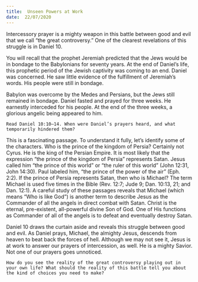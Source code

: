 ```yaml
---
title:  Unseen Powers at Work
date:  22/07/2020
---
```


Intercessory prayer is a mighty weapon in this battle between good and evil that we call “the great controversy.” One of the clearest revelations of this struggle is in Daniel 10.

You will recall that the prophet Jeremiah predicted that the Jews would be in bondage to the Babylonians for seventy years. At the end of Daniel’s life, this prophetic period of the Jewish captivity was coming to an end. Daniel was concerned. He saw little evidence of the fulfillment of Jeremiah’s words. His people were still in bondage.

Babylon was overcome by the Medes and Persians, but the Jews still remained in bondage. Daniel fasted and prayed for three weeks. He earnestly interceded for his people. At the end of the three weeks, a glorious angelic being appeared to him.

`Read Daniel 10:10–14. When were Daniel’s prayers heard, and what temporarily hindered them?`

This is a fascinating passage. To understand it fully, let’s identify some of the characters. Who is the prince of the kingdom of Persia? Certainly not Cyrus. He is the king of the Persian Empire. It is most likely that the expression “the prince of the kingdom of Persia” represents Satan. Jesus called him “the prince of this world” or “the ruler of this world” (John 12:31, John 14:30). Paul labeled him, “the prince of the power of the air” (Eph. 2:2). If the prince of Persia represents Satan, then who is Michael? The term Michael is used five times in the Bible (Rev. 12:7; Jude 9; Dan. 10:13, 21; and Dan. 12:1). A careful study of these passages reveals that Michael (which means “Who is like God”) is another term to describe Jesus as the Commander of all the angels in direct combat with Satan. Christ is the eternal, pre-existent, all-powerful divine Son of God. One of His functions as Commander of all of the angels is to defeat and eventually destroy Satan.

Daniel 10 draws the curtain aside and reveals this struggle between good and evil. As Daniel prays, Michael, the almighty Jesus, descends from heaven to beat back the forces of hell. Although we may not see it, Jesus is at work to answer our prayers of intercession, as well. He is a mighty Savior. Not one of our prayers goes unnoticed.

`How do you see the reality of the great controversy playing out in your own life? What should the reality of this battle tell you about the kind of choices you need to make?`